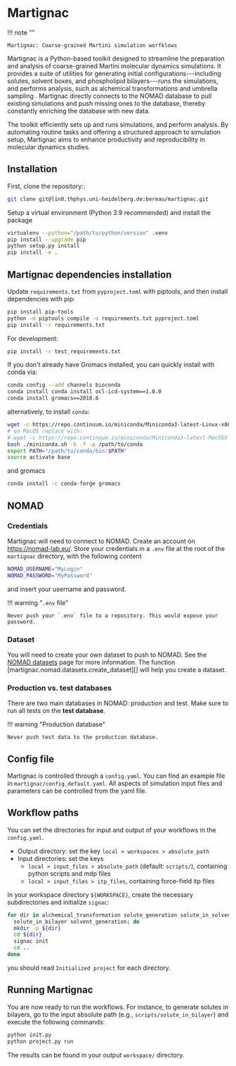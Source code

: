 # Martignac

!!! note ""

    Martignac: Coarse-grained Martini simulation worfklows

Martignac is a Python-based toolkit designed to streamline the preparation and analysis of coarse-grained Martini 
molecular dynamics simulations. 
It provides a suite of utilities for generating initial configurations---including solutes, solvent boxes, and 
phospholipid bilayers---runs the simulations, and performs analysis, 
such as alchemical transformations and umbrella sampling . 
Martignac directly connects to the NOMAD database to pull existing simulations and push missing ones to the database,
thereby constantly enriching the database with new data.

The toolkit efficiently sets up and runs simulations, and perform analysis. 
By automating routine tasks and offering a structured approach to simulation setup, Martignac aims to enhance 
productivity and reproducibility in molecular dynamics studies.

## Installation


First, clone the repository::
``` bash
git clone git@lin0.thphys.uni-heidelberg.de:bereau/martignac.git
```
Setup a virtual environment (Python 3.9 recommended) and install the package
```bash
virtualenv --python="/path/to/python/version" .venv
pip install --upgrade pip
python setup.py install
pip install -e .
```

## Martignac dependencies installation 

Update `requirements.txt` from `pyproject.toml` with piptools, and then install dependencies with pip:
```bash
pip install pip-tools
python -m piptools compile -o requirements.txt pyproject.toml
pip install -r requirements.txt
```
For development:
```bash
pip install -r test_requirements.txt
```
If you don't already have Gromacs installed, you can quickly install with conda via:
```bash
conda config --add channels bioconda
conda install conda install ocl-icd-system==1.0.0
conda install gromacs==2018.6
```

alternatively, to install `conda`:
```bash
wget -c https://repo.continuum.io/miniconda/Miniconda3-latest-Linux-x86_64.sh -O miniconda.sh
# on MacOS replace with:
# wget -c https://repo.continuum.io/miniconda/Miniconda3-latest-MacOSX-x86_64.sh -O miniconda.sh
bash ./miniconda.sh -b -f -p /path/to/conda
export PATH="/path/to/conda/bin:$PATH"
source activate base
```

and gromacs
```bash
conda install -c conda-forge gromacs
```

## NOMAD

### Credentials

Martignac will need to connect to NOMAD. Create an account on <https://nomad-lab.eu/>. 
Store your credentials in a `.env` file at the root of the `martignac` directory, with the following content
```bash
NOMAD_USERNAME="MyLogin"
NOMAD_PASSWORD="MyPassword"
```
and insert your username and password. 

!!! warning "`.env` file"
    
    Never push your `.env` file to a repository. This would expose your password.

### Dataset

You will need to create your own dataset to push to NOMAD. 
See the [NOMAD datasets](nomad/datasets.md) page for more information. 
The function [martignac.nomad.datasets.create_dataset][] will help you create a dataset. 

### Production vs. test databases

There are two main databases in NOMAD: production and test. Make sure to run all tests on the **test database**.

!!! warning "Production database"
    
    Never push test data to the production database.

## Config file

Martignac is controlled through a `config.yaml`. You can find an example file in `martignac/config_default.yaml`. 
All aspects of simulation input files and parameters can be controlled from the yaml file. 

## Workflow paths 

You can set the directories for input and output of your workflows in the `config.yaml`. 

- Output directory: set the key `local > workspaces > absolute_path`
- Input directories: set the keys 
  - `local > input_files > absolute_path` (default: `scripts/`), containing python scripts and mdp files 
  - `local > input_files > itp_files`, containing force-field itp files

In your workspace directory `${WORKSPACE}`, create the necessary subdirectories and initialize `signac`:
```bash
for dir in alchemical_transformation solute_generation solute_in_solvent bilayer_generation \
  solute_in_bilayer solvent_generation; do
  mkdir -p ${dir}
  cd ${dir}
  signac init
  cd ..
done
```
you should read `Initialized project` for each directory.

## Running Martignac

You are now ready to run the workflows. 
For instance, to generate solutes in bilayers, go to the input absolute path (e.g., `scripts/solute_in_bilayer`) 
and execute the following commands:
```bash
python init.py
python project.py run
``` 

The results can be found in your output `workspace/` directory.
